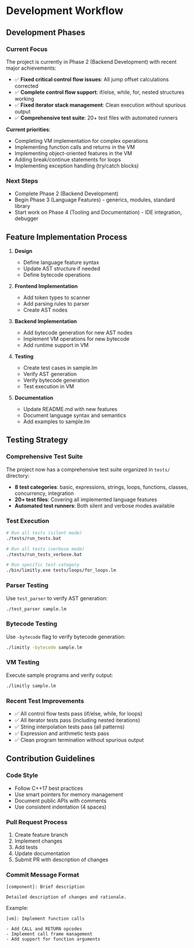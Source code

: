 # Development Workflow

## Development Phases

### Current Focus
The project is currently in Phase 2 (Backend Development) with recent major achievements:
- ✅ **Fixed critical control flow issues**: All jump offset calculations corrected
- ✅ **Complete control flow support**: if/else, while, for, nested structures working
- ✅ **Fixed iterator stack management**: Clean execution without spurious output
- ✅ **Comprehensive test suite**: 20+ test files with automated runners

**Current priorities**:
- Completing VM implementation for complex operations
- Implementing function calls and returns in the VM
- Implementing object-oriented features in the VM
- Adding break/continue statements for loops
- Implementing exception handling (try/catch blocks)

### Next Steps
- Complete Phase 2 (Backend Development)
- Begin Phase 3 (Language Features) - generics, modules, standard library
- Start work on Phase 4 (Tooling and Documentation) - IDE integration, debugger

## Feature Implementation Process

1. **Design**
   - Define language feature syntax
   - Update AST structure if needed
   - Define bytecode operations

2. **Frontend Implementation**
   - Add token types to scanner
   - Add parsing rules to parser
   - Create AST nodes

3. **Backend Implementation**
   - Add bytecode generation for new AST nodes
   - Implement VM operations for new bytecode
   - Add runtime support in VM

4. **Testing**
   - Create test cases in sample.lm
   - Verify AST generation
   - Verify bytecode generation
   - Test execution in VM

5. **Documentation**
   - Update README.md with new features
   - Document language syntax and semantics
   - Add examples to sample.lm

## Testing Strategy

### Comprehensive Test Suite
The project now has a comprehensive test suite organized in `tests/` directory:
- **8 test categories**: basic, expressions, strings, loops, functions, classes, concurrency, integration
- **20+ test files**: Covering all implemented language features
- **Automated test runners**: Both silent and verbose modes available

### Test Execution
```bash
# Run all tests (silent mode)
./tests/run_tests.bat

# Run all tests (verbose mode)  
./tests/run_tests_verbose.bat

# Run specific test category
./bin/limitly.exe tests/loops/for_loops.lm
```

### Parser Testing
Use `test_parser` to verify AST generation:
```bash
./test_parser sample.lm
```

### Bytecode Testing
Use `-bytecode` flag to verify bytecode generation:
```bash
./limitly -bytecode sample.lm
```

### VM Testing
Execute sample programs and verify output:
```bash
./limitly sample.lm
```

### Recent Test Improvements
- ✅ All control flow tests pass (if/else, while, for loops)
- ✅ All iterator tests pass (including nested iterations)
- ✅ String interpolation tests pass (all patterns)
- ✅ Expression and arithmetic tests pass
- ✅ Clean program termination without spurious output

## Contribution Guidelines

### Code Style
- Follow C++17 best practices
- Use smart pointers for memory management
- Document public APIs with comments
- Use consistent indentation (4 spaces)

### Pull Request Process
1. Create feature branch
2. Implement changes
3. Add tests
4. Update documentation
5. Submit PR with description of changes

### Commit Message Format
```
[component]: Brief description

Detailed description of changes and rationale.
```

Example:
```
[vm]: Implement function calls

- Add CALL and RETURN opcodes
- Implement call frame management
- Add support for function arguments
```
